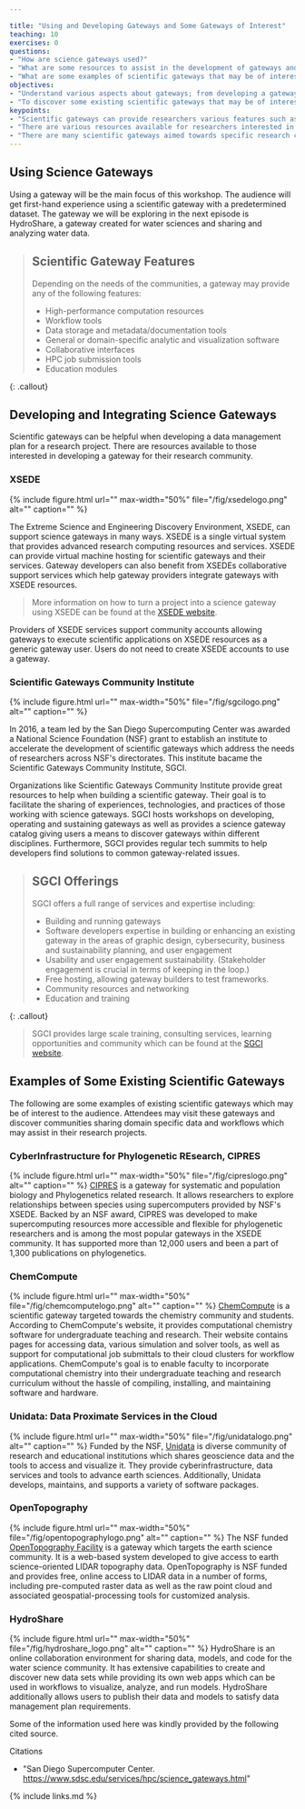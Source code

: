 ```yaml
---

title: "Using and Developing Gateways and Some Gateways of Interest" 
teaching: 10 
exercises: 0 
questions:
- "How are science gateways used?"
- "What are some resources to assist in the development of gateways and data plans for projects?"
- "What are some examples of scientific gateways that may be of interest to researchers?"
objectives:
- "Understand various aspects about gateways; from developing a gateway for a project to how to use a gateway"
- "To discover some existing scientific gateways that may be of interest to the audience."
keypoints:
- "Scientific gateways can provide researchers various features such as computational resources, workflow tools, and collaborative interfaces."
- "There are various resources available for researchers interested in developing scientific gateways that can help educate them on various aspects of gateway development and where to get started." 
- "There are many scientific gateways aimed towards specific research communities already in existence. XSEDE and SGCI provide links to such gateways for researchers interested in accessing these gatways."
---
```


## Using Science Gateways 
Using a gateway will be the main focus of this workshop. The audience will get first-hand experience using a scientific gateway with a predetermined dataset. The gateway we will be exploring in the next episode is HydroShare, a gateway created for water sciences and sharing and analyzing water data. 


> ## Scientific Gateway Features
> Depending on the needs of the communities, a gateway may provide any of the 
> following features:
> - High-performance computation resources
> - Workflow tools
> - Data storage and metadata/documentation tools
> - General or domain-specific analytic and visualization software
> - Collaborative interfaces
> - HPC job submission tools
> - Education modules
> 
{: .callout}

## Developing and Integrating Science Gateways
Scientific gateways can be helpful when developing a data management plan for a research project. There are resources available to those interested in developing a gateway for their research community. 

### XSEDE
{% include figure.html url="" max-width="50%"
   file="/fig/xsedelogo.png"
   alt="" caption="" %}

The Extreme Science and Engineering Discovery Environment, XSEDE, can support science gateways in many ways. XSEDE is a single virtual system that provides advanced research computing resources and services. XSEDE can provide virtual machine hosting for scientific gateways and their services. Gateway developers can also benefit from XSEDEs collaborative support services which help gateway providers integrate gateways with XSEDE resources. 

> More information on how to turn a project into a science gateway using XSEDE
> can be found at the [XSEDE website](https://www.xsede.org/ecosystem/science-gateways).

Providers of XSEDE services support community accounts allowing gateways to execute scientific applications on XSEDE resources as a generic gateway user. Users do not need to create XSEDE accounts to use a gateway. 

### Scientific Gateways Community Institute
{% include figure.html url="" max-width="50%"
   file="/fig/sgcilogo.png"
   alt="" caption="" %}

In 2016, a team led by the San Diego Supercomputing Center was awarded a National Science Foundation (NSF) grant to establish an institute to accelerate the development of scientific gateways which address the needs of researchers across NSF's directorates. This institute bacame the Scientific Gateways Community Institute, SGCI.

Organizations like Scientific Gateways Community Institute provide great resources to help when building a scientific gateway. Their goal is to facilitate the sharing of experiences, technologies, and practices of those working with science gateways. SGCI hosts workshops on developing, operating and sustaining gateways as well as provides a science gateway catalog giving users a means to discover gateways within different disciplines. Furthermore, SGCI provides regular tech summits to help developers find solutions to common gateway-related issues. 

> ## SGCI Offerings
> SGCI offers a full range of services and expertise including:
> - Building and running gateways
> - Software developers expertise in building or enhancing an 
> existing gateway in the areas of graphic design, cybersecurity, business 
> and sustainability planning, and user engagement
> - Usability and user engagement sustainability. (Stakeholder 
> engagement is crucial in terms of keeping in the loop.)
> - Free hosting, allowing gateway builders to test frameworks.
> - Community resources and networking
> - Education and training
> 
{: .callout}

> SGCI provides large scale training, consulting services, learning 
> opportunities and community which can be found at the [SGCI website](https://sciencegateways.org). 

## Examples of Some Existing Scientific Gateways

The following are some examples of existing scientific gateways which may be of interest to the audience. Attendees may visit these gateways and discover communities sharing domain specific data and workflows which may assist in their research projects. 

### CyberInfrastructure for Phylogenetic REsearch, CIPRES 
{% include figure.html url="" max-width="50%"
   file="/fig/cipreslogo.png"
   alt="" caption="" %}
[CIPRES](https://www.phylo.org/) is a gateway for systematic and population biology and Phylogenetics related research. It allows researchers to explore relationships between species using supercomputers provided by NSF's XSEDE. Backed by an NSF award, CIPRES was developed to make supercomputing resources more accessible and flexible for phylogenetic researchers and is among the most popular gateways in the XSEDE community. It has supported more than 12,000 users and been a part of 1,300 publications on phylogenetics.



### ChemCompute 
{% include figure.html url="" max-width="50%"
   file="/fig/chemcomputelogo.png"
   alt="" caption="" %}
[ChemCompute](https://chemcompute.org/) is a scientific gateway targeted towards the chemistry community and students. According to ChemCompute's website, it provides computational chemistry software for undergraduate teaching and research. Their website contains pages for accessing data, various simulation and solver tools, as well as support for computational job submittals to their cloud clusters for workflow applications. ChemCompute's goal is to enable faculty to incorporate computational chemistry into their undergraduate teaching and research curriculum without the hassle of compiling, installing, and maintaining software and hardware. 


### Unidata: Data Proximate Services in the Cloud 
{% include figure.html url="" max-width="50%"
   file="/fig/unidatalogo.png"
   alt="" caption="" %}
Funded by the NSF, [Unidata](https://www.unidata.ucar.edu) is diverse community of research and educational institutions which shares geoscience data and the tools to access and visualize it. They provide cyberinfrastructure, data services and tools to advance earth sciences. Additionally, Unidata develops, maintains, and supports a variety of software packages. 



### OpenTopography
{% include figure.html url="" max-width="50%"
   file="/fig/opentopographylogo.png"
   alt="" caption="" %}
The NSF funded [OpenTopography Facility](www.opentopography.org) is a gateway which targets the earth science community. It is a web-based system developed to give access to earth science-oriented LIDAR topography data. OpenTopography is NSF funded and provides free, online access to LIDAR data in a number of forms, including pre-computed raster data as well as the raw point cloud and associated geospatial-processing tools for customized analysis. 


### HydroShare
{% include figure.html url="" max-width="50%"
   file="/fig/hydroshare_logo.png"
   alt="" caption="" %}
HydroShare is an online collaboration environment for sharing data, models, and code for the water science community. It has extensive capabilities to create and discover new data sets while providing its own web apps which can be used in workflows to visualize, analyze, and run models. HydroShare additionally allows users to publish their data and models to satisfy data management plan requirements. 

Some of the information used here was kindly provided by the following cited source.

Citations
- "San Diego Supercomputer Center. https://www.sdsc.edu/services/hpc/science_gateways.html"


{% include links.md %}

